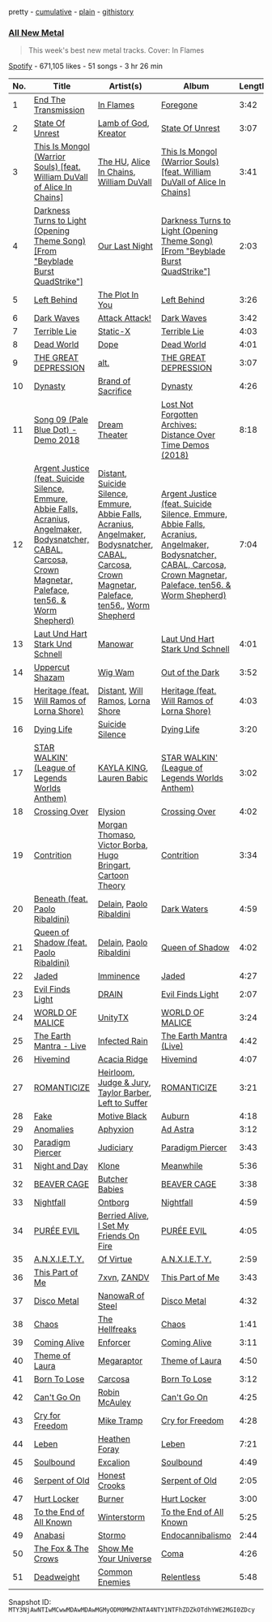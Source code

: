 pretty - [cumulative](/playlists/cumulative/37i9dQZF1DX5J7FIl4q56G.md) - [plain](/playlists/plain/37i9dQZF1DX5J7FIl4q56G) - [githistory](https://github.githistory.xyz/mackorone/spotify-playlist-archive/blob/main/playlists/plain/37i9dQZF1DX5J7FIl4q56G)

### [All New Metal](https://open.spotify.com/playlist/37i9dQZF1DX5J7FIl4q56G)

> This week's best new metal tracks\. Cover: In Flames

[Spotify](https://open.spotify.com/user/spotify) - 671,105 likes - 51 songs - 3 hr 26 min

| No. | Title | Artist(s) | Album | Length |
|---|---|---|---|---|
| 1 | [End The Transmission](https://open.spotify.com/track/7icbQ9Y2IQbI8CgXQCzA8c) | [In Flames](https://open.spotify.com/artist/57ylwQTnFnIhJh4nu4rxCs) | [Foregone](https://open.spotify.com/album/1IqQ6UX3hzJLVXtRmui4w3) | 3:42 |
| 2 | [State Of Unrest](https://open.spotify.com/track/3u4djE2yAEkKMWJEUOOJyT) | [Lamb of God](https://open.spotify.com/artist/3JFsVIxOn7STeilPICkkB2), [Kreator](https://open.spotify.com/artist/3BM0EaYmkKWuPmmHFUTQHv) | [State Of Unrest](https://open.spotify.com/album/6aH8bwmChky4ABVUHOGPxB) | 3:07 |
| 3 | [This Is Mongol \(Warrior Souls\) \[feat\. William DuVall of Alice In Chains\]](https://open.spotify.com/track/7lRsKDo94Xy3y1uqash1Xv) | [The HU](https://open.spotify.com/artist/0b2B3PwcYzQAhuJacmcYgc), [Alice In Chains](https://open.spotify.com/artist/64tNsm6TnZe2zpcMVMOoHL), [William DuVall](https://open.spotify.com/artist/69j4GQ0OCPN6gU6okpe8aZ) | [This Is Mongol \(Warrior Souls\) \[feat\. William DuVall of Alice In Chains\]](https://open.spotify.com/album/2Bf7EZvzpauSKhyUhBjUFK) | 3:41 |
| 4 | [Darkness Turns to Light \(Opening Theme Song\) \[From "Beyblade Burst QuadStrike"\]](https://open.spotify.com/track/6J9DuvcPLzivD98KsXSJHu) | [Our Last Night](https://open.spotify.com/artist/00YTqRClk82aMchQQpYMd5) | [Darkness Turns to Light \(Opening Theme Song\) \[From "Beyblade Burst QuadStrike"\]](https://open.spotify.com/album/2t9BAAn4EeMEkwRbxsP1Ou) | 2:03 |
| 5 | [Left Behind](https://open.spotify.com/track/5G6jZFDAFlpAA9v5LTV4NI) | [The Plot In You](https://open.spotify.com/artist/1cJ5tVoeAEFcZBAwSZ0CtF) | [Left Behind](https://open.spotify.com/album/2efABZ7jsJTkRkZALraqEM) | 3:26 |
| 6 | [Dark Waves](https://open.spotify.com/track/3SDcDLF3wwQwnI3Wst38aY) | [Attack Attack!](https://open.spotify.com/artist/1FcRUsTmnEQfVCH5OIKSpb) | [Dark Waves](https://open.spotify.com/album/5vsJsheUwcsiM3O7r5qN0v) | 3:42 |
| 7 | [Terrible Lie](https://open.spotify.com/track/2e2aWPBaVWrNMngz5ftWPv) | [Static\-X](https://open.spotify.com/artist/7JDSHlDdVTo7aZKdQZ53Vf) | [Terrible Lie](https://open.spotify.com/album/2WSoYDdN55rm3lmGW8qSFl) | 4:03 |
| 8 | [Dead World](https://open.spotify.com/track/3xafEn4vzr5HybW0uec4wS) | [Dope](https://open.spotify.com/artist/7fWgqc4HJi3pcHhK8hKg2p) | [Dead World](https://open.spotify.com/album/3Fsmqpx2rM3ckv5ijsbDhF) | 4:01 |
| 9 | [THE GREAT DEPRESSION](https://open.spotify.com/track/4XLAtJLVLFvSUXRZFc0dqr) | [alt.](https://open.spotify.com/artist/2o6toWFM0eynwdOjVJfoSQ) | [THE GREAT DEPRESSION](https://open.spotify.com/album/76psVqthi8ZmsWCHBwDJxd) | 3:07 |
| 10 | [Dynasty](https://open.spotify.com/track/2th7mWLxZNhBqfa0IHC6b3) | [Brand of Sacrifice](https://open.spotify.com/artist/4d6Rawrese4OLF1zZCztod) | [Dynasty](https://open.spotify.com/album/7atT7sF2atM7kc7yR1krit) | 4:26 |
| 11 | [Song 09 \(Pale Blue Dot\) \- Demo 2018](https://open.spotify.com/track/5Qn4YIAFnydWamvXGtQUhC) | [Dream Theater](https://open.spotify.com/artist/2aaLAng2L2aWD2FClzwiep) | [Lost Not Forgotten Archives: Distance Over Time Demos \(2018\)](https://open.spotify.com/album/3813UgywzpXjMYQiWyb859) | 8:18 |
| 12 | [Argent Justice \(feat\. Suicide Silence, Emmure, Abbie Falls, Acranius, Angelmaker, Bodysnatcher, CABAL, Carcosa, Crown Magnetar, Paleface, ten56\. & Worm Shepherd\)](https://open.spotify.com/track/0JqIhXT2wn86q5uEvRErtn) | [Distant](https://open.spotify.com/artist/7dfpBi0QvO9FmlhBK6XHwJ), [Suicide Silence](https://open.spotify.com/artist/6HZr7Fs2VfV1PYHIwo8Ylc), [Emmure](https://open.spotify.com/artist/1C62FV9Cltn9L4c9jAwCyk), [Abbie Falls](https://open.spotify.com/artist/5nSlRGZqJVAORU3SsSD0YU), [Acranius](https://open.spotify.com/artist/3pQynkPJgCgmfoIQnGvZKG), [Angelmaker](https://open.spotify.com/artist/1AdrYGYDz4oa9dvW2jfFrG), [Bodysnatcher](https://open.spotify.com/artist/2tCl0ipvwJJRJLAuIGf6tm), [CABAL](https://open.spotify.com/artist/2bfK6ltXa60B2egnErJvlO), [Carcosa](https://open.spotify.com/artist/2bhtSpyMNiPZJlkisy4T9G), [Crown Magnetar](https://open.spotify.com/artist/0DlST2L7efoM5Lb0uxG3Tx), [Paleface](https://open.spotify.com/artist/467M2s2YxXdlL2ZpDUNL3A), [ten56.](https://open.spotify.com/artist/28dpy0DQotTkBXcTlniQii), [Worm Shepherd](https://open.spotify.com/artist/7hsOYe7y8uBqV4UUsVne73) | [Argent Justice \(feat\. Suicide Silence, Emmure, Abbie Falls, Acranius, Angelmaker, Bodysnatcher, CABAL, Carcosa, Crown Magnetar, Paleface, ten56\. & Worm Shepherd\)](https://open.spotify.com/album/5f6Y2dfmmZxaZuP14h90dq) | 7:04 |
| 13 | [Laut Und Hart Stark Und Schnell](https://open.spotify.com/track/7DgASny65Th4hscKX9aqs1) | [Manowar](https://open.spotify.com/artist/4CzUzn54Cp9TQr6a7JIlMZ) | [Laut Und Hart Stark Und Schnell](https://open.spotify.com/album/5OPfyYXSfpQMU6FukKNm5W) | 4:01 |
| 14 | [Uppercut Shazam](https://open.spotify.com/track/1vxfEtZ5s7tvesloq0Y5ZW) | [Wig Wam](https://open.spotify.com/artist/5EzPaejJ1QA4wkTLV37e60) | [Out of the Dark](https://open.spotify.com/album/71S8XfBu1LAWXthQj5pmhW) | 3:52 |
| 15 | [Heritage \(feat\. Will Ramos of Lorna Shore\)](https://open.spotify.com/track/5La2TvUuKFEV4pqnEitmU3) | [Distant](https://open.spotify.com/artist/7dfpBi0QvO9FmlhBK6XHwJ), [Will Ramos](https://open.spotify.com/artist/0LQyNolD82BRJeXoEr4bwa), [Lorna Shore](https://open.spotify.com/artist/6vXYoy8ouRVib302zxaxFF) | [Heritage \(feat\. Will Ramos of Lorna Shore\)](https://open.spotify.com/album/5KyhMnNqLB66SgcYqFQs0s) | 4:03 |
| 16 | [Dying Life](https://open.spotify.com/track/5nm3w9H0Cc24qR7in5Tvph) | [Suicide Silence](https://open.spotify.com/artist/6HZr7Fs2VfV1PYHIwo8Ylc) | [Dying Life](https://open.spotify.com/album/6Pc86g10o2mM7OSFl5HfLX) | 3:20 |
| 17 | [STAR WALKIN' \(League of Legends Worlds Anthem\)](https://open.spotify.com/track/0IEdVKIFcvCV3q7d9M1FWj) | [KAYLA KING](https://open.spotify.com/artist/0R2YD9wUNA985BjENY7oTR), [Lauren Babic](https://open.spotify.com/artist/6nT7RjBCuuggrafnb43vUX) | [STAR WALKIN' \(League of Legends Worlds Anthem\)](https://open.spotify.com/album/5DEZCCpj1oh2vFXmQkXeO3) | 3:02 |
| 18 | [Crossing Over](https://open.spotify.com/track/0VjXMAZnUNtGyoOQIK1cOd) | [Elysion](https://open.spotify.com/artist/5yxZeKeX0FcaT6OlOnx52v) | [Crossing Over](https://open.spotify.com/album/2uGWA0JppsM7juhRxPRatT) | 4:02 |
| 19 | [Contrition](https://open.spotify.com/track/296f44UDA22bgv79PYDPMq) | [Morgan Thomaso](https://open.spotify.com/artist/79VoWRyWV2e3rTHm1fb6N0), [Victor Borba](https://open.spotify.com/artist/2yMgp5XJfvhpTgAg7wZqRF), [Hugo Bringart](https://open.spotify.com/artist/6BZE9AyYDPkfejgH7c4DJs), [Cartoon Theory](https://open.spotify.com/artist/4UPSjbEaWn0LrLoF4f8ipX) | [Contrition](https://open.spotify.com/album/1MWdfHn3yodod316BxbRbn) | 3:34 |
| 20 | [Beneath \(feat\. Paolo Ribaldini\)](https://open.spotify.com/track/0OjnAYGA3uGCN5XbD53dA5) | [Delain](https://open.spotify.com/artist/6pIRdCtSE5hLFfIfcTAicI), [Paolo Ribaldini](https://open.spotify.com/artist/3iP3pQWA7YYgEltcPQ2OeN) | [Dark Waters](https://open.spotify.com/album/0aZuBf1mVMdYYZWRxBUZHs) | 4:59 |
| 21 | [Queen of Shadow \(feat\. Paolo Ribaldini\)](https://open.spotify.com/track/6k8Jiyv3d2s5kt8p1e95SA) | [Delain](https://open.spotify.com/artist/6pIRdCtSE5hLFfIfcTAicI), [Paolo Ribaldini](https://open.spotify.com/artist/3iP3pQWA7YYgEltcPQ2OeN) | [Queen of Shadow](https://open.spotify.com/album/0Zn0cFk7LKXL6R5M9bXDku) | 4:02 |
| 22 | [Jaded](https://open.spotify.com/track/6syEBcinz3tRLPwM9Kdemo) | [Imminence](https://open.spotify.com/artist/7rqJQQxuUOCk052MK5kLsH) | [Jaded](https://open.spotify.com/album/1CjPzgqkAeSShcb3mQ4iNS) | 4:27 |
| 23 | [Evil Finds Light](https://open.spotify.com/track/3p1IOO676P6CAq36OLDM7r) | [DRAIN](https://open.spotify.com/artist/7FAAkDlPg6pg0860CIDzmu) | [Evil Finds Light](https://open.spotify.com/album/21u5hMMH27Z71eKn0jc1lu) | 2:07 |
| 24 | [WORLD OF MALICE](https://open.spotify.com/track/3AU7Jjcn8c5mHXiaz3RKkj) | [UnityTX](https://open.spotify.com/artist/3uPce3TKw7cjheMNhuhNs9) | [WORLD OF MALICE](https://open.spotify.com/album/4vKCWsfMooaaH00SOq3RSn) | 3:24 |
| 25 | [The Earth Mantra \- Live](https://open.spotify.com/track/7kQxTvP3f1yCjhdHHI0n8j) | [Infected Rain](https://open.spotify.com/artist/7duRZcBRPWVChY0xOyp6DY) | [The Earth Mantra \(Live\)](https://open.spotify.com/album/63jsA7Eq0lYTGw4m0c8UHQ) | 4:42 |
| 26 | [Hivemind](https://open.spotify.com/track/7lRciDLcZY0MKaMyakkvu0) | [Acacia Ridge](https://open.spotify.com/artist/6koaWXkOOBCzZDCd9GaHsj) | [Hivemind](https://open.spotify.com/album/22ZNSrE7hmUqmoXtR4uhIl) | 4:07 |
| 27 | [ROMANTICIZE](https://open.spotify.com/track/2Gs702SYltPjEktNF9isOb) | [Heirloom](https://open.spotify.com/artist/5Atdd8NVwC99330AgFiixH), [Judge & Jury](https://open.spotify.com/artist/2p1FiOhFr2sED9OxKVNRbB), [Taylor Barber](https://open.spotify.com/artist/13sCECOFwaranrSOhJkmcs), [Left to Suffer](https://open.spotify.com/artist/36d1uVy1ZuZWqfnsPxCUOk) | [ROMANTICIZE](https://open.spotify.com/album/7nwAQIIiZMpYeaKw26E9Ls) | 3:21 |
| 28 | [Fake](https://open.spotify.com/track/6aIQTbQ52w7bdlWXI7dKpk) | [Motive Black](https://open.spotify.com/artist/1cCTbyI3umMlxOoqjt7uDw) | [Auburn](https://open.spotify.com/album/0GFlSbbXfBKRL8ydwCtmHm) | 4:18 |
| 29 | [Anomalies](https://open.spotify.com/track/7wkwp1nGsZK7DpBBJ4QEpH) | [Aphyxion](https://open.spotify.com/artist/40UIlN4YEByXy4ewEZmqXu) | [Ad Astra](https://open.spotify.com/album/6Ny3o137RXuYVSqLmayNgC) | 3:12 |
| 30 | [Paradigm Piercer](https://open.spotify.com/track/5EdPhUVd68uiXSbf6JAmpe) | [Judiciary](https://open.spotify.com/artist/1llYaLn43cLcbWg9M4t0Y3) | [Paradigm Piercer](https://open.spotify.com/album/59jgDNBKHtHtq93eERnX7c) | 3:43 |
| 31 | [Night and Day](https://open.spotify.com/track/58Y5toDaRuNdvc1mk0Hlo6) | [Klone](https://open.spotify.com/artist/0J2gE1fVwnMhsh0OxUpUPT) | [Meanwhile](https://open.spotify.com/album/072TYsXKeQALOCSH2ltALK) | 5:36 |
| 32 | [BEAVER CAGE](https://open.spotify.com/track/2CXqW7JahyyrDEJPX9Tkp0) | [Butcher Babies](https://open.spotify.com/artist/6FcvjJzvxgybo7Ywsj0hRj) | [BEAVER CAGE](https://open.spotify.com/album/5JV4NKwb73DvgeUOcjlV6Z) | 3:38 |
| 33 | [Nightfall](https://open.spotify.com/track/56W2O6sIbk5qQnhLqmIJiG) | [Ontborg](https://open.spotify.com/artist/09ghBUcY40krZiw0w5Pws4) | [Nightfall](https://open.spotify.com/album/5dyQ4hfQwXpp7QXRpURI9V) | 4:59 |
| 34 | [PURÉE EVIL](https://open.spotify.com/track/61j3pfaCHpGkun88vrAuOl) | [Berried Alive](https://open.spotify.com/artist/0gZTdTYGI2ABqOENQ31u5e), [I Set My Friends On Fire](https://open.spotify.com/artist/2QF7jwUc5zgjSbOTYh1xV0) | [PURÉE EVIL](https://open.spotify.com/album/51QyRZhfsn3E4wfHSVaYD6) | 4:05 |
| 35 | [A.N.X.I.E.T.Y.](https://open.spotify.com/track/2FlSBOa7In5PcpL5SXFwkW) | [Of Virtue](https://open.spotify.com/artist/4GnK2zRFtw1gBoiFORWHsA) | [A.N.X.I.E.T.Y.](https://open.spotify.com/album/4Qiu3xzymfFETMN7yEDCP3) | 2:59 |
| 36 | [This Part of Me](https://open.spotify.com/track/1aEoyo49oGyAv47gVqvvSe) | [7xvn](https://open.spotify.com/artist/1B6XpURxZFBE9B2BT5JI7h), [ZANDV](https://open.spotify.com/artist/3MCb4hKg6bu2Ivg6ZBM4B0) | [This Part of Me](https://open.spotify.com/album/6t3pu0a7OPjjiMKvPGSEtQ) | 3:43 |
| 37 | [Disco Metal](https://open.spotify.com/track/0N46chETWUyNdmfbonjlvG) | [NanowaR of Steel](https://open.spotify.com/artist/7jw9vF1hFRp1k8dDRNRiC5) | [Disco Metal](https://open.spotify.com/album/46xdogjw9uE6FvCEokcgWh) | 4:32 |
| 38 | [Chaos](https://open.spotify.com/track/6lc8syBW8pyhngxQN030wZ) | [The Hellfreaks](https://open.spotify.com/artist/2gwo7JN0Ug8xOQZKevs5Pr) | [Chaos](https://open.spotify.com/album/7LV6zAnmyCwhZTCWUgh4ej) | 1:41 |
| 39 | [Coming Alive](https://open.spotify.com/track/2mlanQLOAtMp8hnEpB3hIO) | [Enforcer](https://open.spotify.com/artist/6nQ7NZbr43lnKpLYBvLf7A) | [Coming Alive](https://open.spotify.com/album/40U6ws9cKHaM6zn1bDQ7xx) | 3:11 |
| 40 | [Theme of Laura](https://open.spotify.com/track/3cARJ3b9WuJElNbFYxSCWG) | [Megaraptor](https://open.spotify.com/artist/1I98HSdBKIcRpCmd839ZyA) | [Theme of Laura](https://open.spotify.com/album/2Ft4TAAw9ZQxaVevRFZPvy) | 4:50 |
| 41 | [Born To Lose](https://open.spotify.com/track/3w7hEGQDeQl6GKPIRT4hGp) | [Carcosa](https://open.spotify.com/artist/2bhtSpyMNiPZJlkisy4T9G) | [Born To Lose](https://open.spotify.com/album/4vWFFMOKx27LnPbGP4HeF6) | 3:12 |
| 42 | [Can't Go On](https://open.spotify.com/track/0MqQK68XVie4e9zmynZdlB) | [Robin McAuley](https://open.spotify.com/artist/5vwEknXi4MlLlFVFF3hDOg) | [Can't Go On](https://open.spotify.com/album/6G41osjC0BMEwP6Te0vmD9) | 4:25 |
| 43 | [Cry for Freedom](https://open.spotify.com/track/2rskl3EJUc9BnmkXTbhvPh) | [Mike Tramp](https://open.spotify.com/artist/3ojfFAJO1If7IbumBpVlmq) | [Cry for Freedom](https://open.spotify.com/album/1vSH44k9fuwo9sNoQfJfPJ) | 4:28 |
| 44 | [Leben](https://open.spotify.com/track/2v8cb20v5TfBn3qn51UgYu) | [Heathen Foray](https://open.spotify.com/artist/31Tfxkj0HCfFgEjluRPSMi) | [Leben](https://open.spotify.com/album/7ujCU0JH4fbsMj4W62cgPH) | 7:21 |
| 45 | [Soulbound](https://open.spotify.com/track/551BTKaVr3Yx5NNBOPfgxZ) | [Excalion](https://open.spotify.com/artist/72AisxxoPQu3Q0K5UgvQew) | [Soulbound](https://open.spotify.com/album/7MMy6MzIg2mKHB67JcXdOC) | 4:49 |
| 46 | [Serpent of Old](https://open.spotify.com/track/0VdGDuOK19Jeeg3Bt1tV3S) | [Honest Crooks](https://open.spotify.com/artist/1FfmZ9XUvmJO0VRqqBbhvz) | [Serpent of Old](https://open.spotify.com/album/0ZaQSkXNgegLgI9bPGSpcx) | 2:05 |
| 47 | [Hurt Locker](https://open.spotify.com/track/12UQWqo5KQl9VueZaStiMj) | [Burner](https://open.spotify.com/artist/7Amw4gNz7nLq7140PFhtuk) | [Hurt Locker](https://open.spotify.com/album/3R7YUyYFZK02ZPBZTpChfB) | 3:00 |
| 48 | [To the End of All Known](https://open.spotify.com/track/1n5IUSyQ5l2jn2zvgJet85) | [Winterstorm](https://open.spotify.com/artist/61830nPl3j2Nw2R2X72ihn) | [To the End of All Known](https://open.spotify.com/album/3ROfxn7hxrx7dJMZzhCAaW) | 5:25 |
| 49 | [Anabasi](https://open.spotify.com/track/21FxtfCTHXNc01B7Ep4tQv) | [Stormo](https://open.spotify.com/artist/6HWwPPwublvn8KbCzcV82m) | [Endocannibalismo](https://open.spotify.com/album/2ITfAjW0n3Cb0uSnzcl0eT) | 2:44 |
| 50 | [The Fox & The Crows](https://open.spotify.com/track/47NmvC3h6W226bFesGsFWq) | [Show Me Your Universe](https://open.spotify.com/artist/5rBUGPB5DW0Y8AwRRUMLmb) | [Coma](https://open.spotify.com/album/4Http1kzVEobShoz4CbkOZ) | 4:26 |
| 51 | [Deadweight](https://open.spotify.com/track/1FhkxFPLqk9xpog43SvjH5) | [Common Enemies](https://open.spotify.com/artist/4gzE72QONbVYfitKEZVDHF) | [Relentless](https://open.spotify.com/album/7LctU9gSuwALY454mmz0Xw) | 5:48 |

Snapshot ID: `MTY3NjAwNTIwMCwwMDAwMDAwMGMyODM0MWZhNTA4NTY1NTFhZDZkOTdhYWE2MGI0ZDcy`
